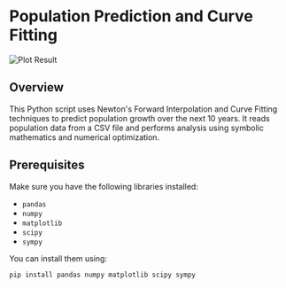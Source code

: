 # Population Prediction and Curve Fitting

![Plot Result](https://github.com/mehedi37/LAB/assets/41261534/9041d9b3-91d8-4ff9-8967-94bf2cbb3690) 


## Overview

This Python script uses Newton's Forward Interpolation and Curve Fitting techniques to predict population growth over the next 10 years. It reads population data from a CSV file and performs analysis using symbolic mathematics and numerical optimization.

## Prerequisites

Make sure you have the following libraries installed:

- `pandas`
- `numpy`
- `matplotlib`
- `scipy`
- `sympy`

You can install them using:

```bash
pip install pandas numpy matplotlib scipy sympy
